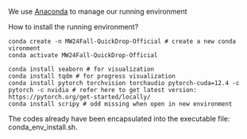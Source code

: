 We use [Anaconda](https://www.anaconda.com/download/) to manage our running environment

How to install the running environment?

```
conda create -n MW24Fall-QuickDrop-Official # create a new conda vironment
conda activate MW24Fall-QuickDrop-Official

conda install seaborn # for visualization
conda install tqdm # for progress visualization
conda install pytorch torchvision torchaudio pytorch-cuda=12.4 -c pytorch -c nvidia # refer here to get latest version: https://pytorch.org/get-started/locally/
conda install scripy # odd missing when open in new environment
```

The codes already have been encapsulated into the executable file: conda_env_install.sh.

